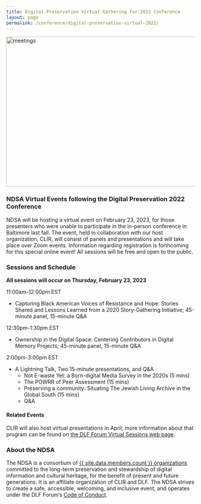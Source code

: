 ```yaml
---
title: Digital Preservation Virtual Gathering for 2022 Conference
layout: page
permalink: /conference/digital-preservation-virtual-2022/
---
```

<img alt="meetings" width="820" height="400" class="center" src='{{ "/images/conferences/DigiPres-2022-820x400-virtual.jpg"  | prepend: site.baseurl }}'>
<!--<img alt="meetings" width="820" height="400" class="center" src='{{ "/images/conferences/DigiPres-2022-820x400.jpg"  | prepend: site.baseurl }}'>-->


### NDSA Virtual Events following the Digital Preservation 2022 Conference
NDSA will be hosting a virtual event on February 23, 2023, for those presenters who were unable to participate in the in-person conference in Baltimore last fall. The event, held in collaboration with our host organization, CLIR, will consist of panels and presentations and will take place over Zoom events. Information regarding registration is forthcoming for this special online event! All sessions will be free and open to the public. 

### Sessions and Schedule 
**All sessions will occur on Thursday, February 23, 2023**

11:00am-12:00pm EST 
- Capturing Black American Voices of Resistance and Hope: Stories Shared and Lessons Learned from a 2020 Story-Gathering Initiative; 45-minute panel, 15-minute Q&A

 
12:30pm-1:30pm EST
- Ownership in the Digital Space: Centering Contributors in Digital Memory Projects; 45-minute panel, 15-minute Q&A 


2:00pm-3:00pm EST
- A Lightning Talk, Two 15-minute presentations, and Q&A
    - Not E-waste Yet: a Born-digital Media Survey in the 2020s (5 mins)
    - The POWRR of Peer Assessment (15 mins) 
    - Preserving a community: Situating The Jewish Living Archive in the Global South (15 mins)
    - Q&A


#### Related Events
CLIR will also host virtual presentations in April; more information about that program can be found on [the DLF Forum Virtual Sessions web page](https://www.diglib.org/dlf-events/dlf-forum-virtual-event-sessions/).


### About the NDSA
The NDSA is a consortium of [{{ site.data.members.count }} organizations](/membership/members/) committed to the long-term preservation and stewardship of digital information and cultural heritage, for the benefit of present and future generations. It is an affiliate organization of CLIR and DLF. The NDSA strives to create a safe, accessible, welcoming, and inclusive event, and operates under the DLF Forum’s [Code of Conduct](https://www.diglib.org/code).




<!--## Questions?
Feel free to reach out to ndsa-digipres@lists.clir.org and someone will get back to you as soon as possible.-->

<!--### Thank you for attending Digital Preservation 2021: Embracing Digitality!
The NDSA Digital Preservation conference is the annual meeting of the NDSA and helps chart future directions for both the NDSA and the greater digital stewardship field. It is a crucial venue for intellectual exchange, community building, development of good practices, and agenda-setting in the digital stewardship field. **Digital Preservation 2021: Embracing Digitality (#DigiPres21) was held online on Thursday, November 4 2021** on World Digital Preservation Day and in concert with the [Council on Library and Information Resources (CLIR)](https://www.clir.org/) events [DLF Forum](https://forum2021.diglib.org/) (November 1-3) and [Learn@DLF](https://forum2021.diglib.org/learndlf/) (November 8-10)

## Conference Program and Proceedings
Held online November 4, 2021, the slide decks of the presentations for Digital Preservation 2021: Embracing Digitality are available, and recordings will be forthcoming.
- Slide decks are available on the [Open Science Framework (OSF)](https://osf.io/meetings/ndsa2021)
- Recordings will be posted on the [NDSA YouTube Channel](https://www.youtube.com/channel/UC3WdMHeOtusuNiYrOrM5USA/videos) by early 2022
- We are so grateful to our [2021 CLIR events sponsors](https://forum2021.diglib.org/sponsorship-opportunities/sponsors/)!-->
